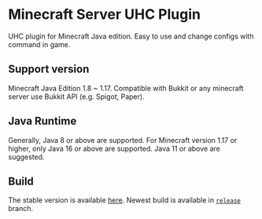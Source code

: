 # Minecraft Server UHC Plugin
UHC plugin for Minecraft Java edition. Easy to use and change configs with command in game.

## Support version
Minecraft Java Edition 1.8 ~ 1.17. Compatible with Bukkit or any minecraft server use Bukkit API (e.g. Spigot, Paper).

## Java Runtime
Generally, Java 8 or above are supported. For Minecraft version 1.17 or higher, only Java 16 or above are supported. Java 11 or above are suggested.

## Build
The stable version is available [here](https://github.com/XZTDean/UhcPlugin/releases/latest).
Newest build is available in [`release`](https://github.com/XZTDean/UhcPlugin/tree/release) branch.